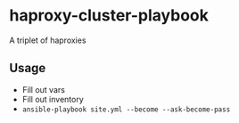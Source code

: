 # haproxy-cluster-playbook
A triplet of haproxies

## Usage
* Fill out vars
* Fill out inventory
* `ansible-playbook site.yml --become --ask-become-pass`
